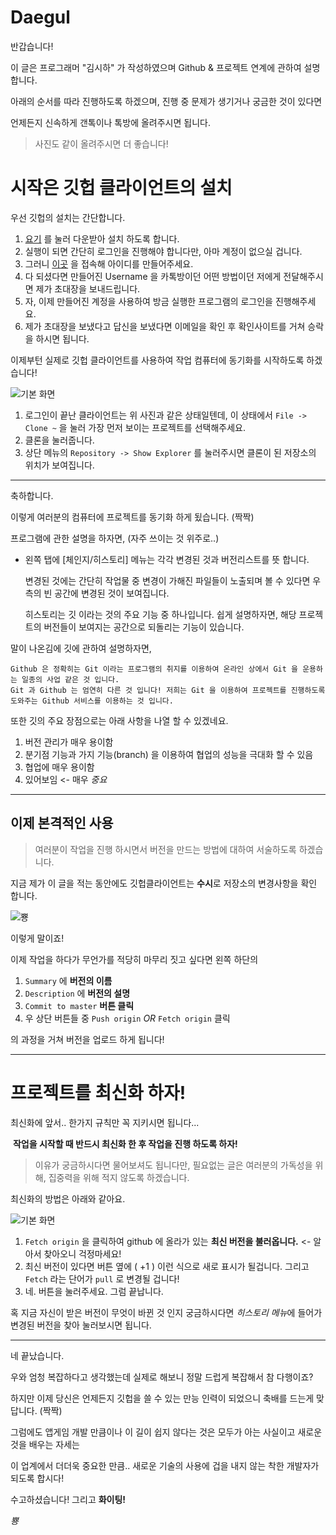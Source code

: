 # Daegul

반갑습니다!

이 글은 프로그래머 "김시하" 가 작성하였으며 Github & 프로젝트 연계에 관하여 설명 합니다.



아래의 순서를 따라 진행하도록 하겠으며, 진행 중 문제가 생기거나 궁금한 것이 있다면

언제든지 신속하게 갠톡이나 톡방에 올려주시면 됩니다. 

> 사진도 같이 올려주시면 더 좋습니다!



# 시작은 깃헙 클라이언트의 설치

우선 깃헙의 설치는 간단합니다. 

1. [요기](https://desktop.github.com/) 를 눌러 다운받아 설치 하도록 합니다.
2. 실행이 되면 간단히 로그인을 진행해야 합니다만, 아마 계정이 없으실 겁니다.
3. 그러니 [이곳](https://github.com/join?source=header-home) 을 접속해 아이디를 만들어주세요.
4. 다 되셨다면 만들어진 Username 을 카톡방이던 어떤 방법이던 저에게 전달해주시면 제가 초대장을 보내드립니다.
5. 자, 이제 만들어진 계정을 사용하여 방금 실행한 프로그램의 로그인을 진행해주세요. 
6. 제가 초대장을 보냈다고 답신을 보냈다면 이메일을 확인 후 확인사이트를 거쳐 승락을 하시면 됩니다.



이제부턴 실제로 깃헙 클라이언트를 사용하여 작업 컴퓨터에 동기화를 시작하도록 하겠습니다!

![기본 화면](https://github.com/ToxicTrigger/Daegul/blob/master/doc_res/git1.PNG)

1. 로그인이 끝난 클라이언트는 위 사진과 같은 상태일텐데, 이 상태에서 `File -> Clone ~` 을 눌러 가장 먼저 보이는 프로젝트를 선택해주세요.
2. 클론을 눌러줍니다.
3. 상단 메뉴의 `Repository -> Show Explorer` 를 눌러주시면 클론이 된 저장소의 위치가 보여집니다.

------

축하합니다.

이렇게 여러분의 컴퓨터에 프로젝트를 동기화 하게 됬습니다. (짝짝)



프로그램에 관한 설명을 하자면, (자주 쓰이는 것 위주로..)

- 왼쪽 탭에 [체인지/히스토리] 메뉴는 각각 변경된 것과 버전리스트를 뜻 합니다.

  변경된 것에는 간단히 작업물 중 변경이 가해진 파일들이 노출되며 볼 수 있다면 우측의 빈 공간에 변경된 것이 보여집니다.

  히스토리는 깃 이라는 것의 주요 기능 중 하나입니다. 쉽게 설명하자면, 해당 프로젝트의 버전들이 보여지는 공간으로 되돌리는 기능이 있습니다.

말이 나온김에 깃에 관하여 설명하자면,

```
Github 은 정확히는 Git 이라는 프로그램의 취지를 이용하여 온라인 상에서 Git 을 운용하는 일종의 사업 같은 것 입니다.
Git 과 Github 는 엄연히 다른 것 입니다! 저희는 Git 을 이용하여 프로젝트를 진행하도록 도와주는 Github 서비스를 이용하는 것 입니다.
```

또한 깃의 주요 장점으로는 아래 사항을 나열 할 수 있겠네요.

1. 버전 관리가 매우 용이함
2. 분기점 기능과 가지 기능(branch) 을 이용하여 협업의 성능을 극대화 할 수 있음
3. 협업에 매우 용이함 
4. 있어보임 <- 매우 *중요*

------



## 이제 본격적인 사용

> 여러분이 작업을 진행 하시면서 버전을 만드는 방법에 대하여 서술하도록 하겠습니다.



지금 제가 이 글을 적는 동안에도 깃헙클라이언트는 **수시**로 저장소의 변경사항을 확인 합니다.

![뿅](https://github.com/ToxicTrigger/Daegul/blob/master/doc_res/git2.PNG)

이렇게 말이죠!



이제 작업을 하다가 무언가를 적당히 마무리 짓고 싶다면 왼쪽 하단의 

1. `Summary` 에 **버전의 이름**
2. `Description` 에 **버전의 설명** 
3. `Commit to master` **버튼 클릭**
4. 우 상단 버튼들 중 `Push origin` *OR* `Fetch origin` 클릭 

의 과정을 거쳐 버전을 업로드 하게 됩니다!

------





# 프로젝트를 최신화 하자!

최신화에 앞서.. 한가지 규칙만 꼭 지키시면 됩니다...



​							**작업을 시작할 때 반드시 최신화 한 후 작업을 진행 하도록 하자!** 

> 이유가 궁금하시다면 물어보셔도 됩니다만, 필요없는 글은 여러분의 가독성을 위해, 집중력을 위해 적지 않도록 하겠습니다.



최신화의 방법은 아래와 같아요.

![기본 화면](https://github.com/ToxicTrigger/Daegul/blob/master/doc_res/git1.PNG)

1. `Fetch origin` 을 클릭하여 github 에 올라가 있는 **최신 버전을 불러옵니다.**   <- 알아서 찾아오니 걱정마세요!
2. 최신 버전이 있다면 버튼 옆에 ( +1 ) 이런 식으로 새로 표시가 될겁니다. 그리고 `Fetch` 라는 단어가 `pull` 로 변경될 겁니다!
3. 네. 버튼을 눌러주세요. 그럼 끝납니다. 



혹 지금 자신이 받은 버전이 무엇이 바뀐 것 인지 궁금하시다면 *히스토리 메뉴*에 들어가 변경된 버전을 찾아 눌러보시면 됩니다.

------



네 끝났습니다.

우와 엄청 복잡하다고 생각했는데 실제로 해보니 정말 드럽게 복잡해서 참 다행이죠?

하지만 이제 당신은 언제든지 깃헙을 쓸 수 있는 만능 인력이 되었으니 축배를 드는게 맞답니다. (짝짝)

그럼에도 앱게임 개발 만큼이나 이 길이 쉽지 않다는 것은 모두가 아는 사실이고 새로운 것을 배우는 자세는

이 업계에서 더더욱 중요한 만큼.. 새로운 기술의 사용에 겁을 내지 않는 착한 개발자가 되도록 합시다! 



수고하셨습니다! 그리고 **화이팅!** 

*뿅*